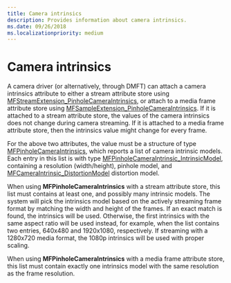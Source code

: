 ```yaml
---
title: Camera intrinsics
description: Provides information about camera intrinsics.
ms.date: 09/26/2018
ms.localizationpriority: medium
---
```


# Camera intrinsics

A camera driver (or alternatively, through DMFT) can attach a camera intrinsics attribute to either a stream attribute store using [MFStreamExtension_PinholeCameraIntrinsics](https://docs.microsoft.com/windows/desktop/medfound/mfstreamextension-pinholecameraintrinsics), or attach to a media frame attribute store using [MFSampleExtension_PinholeCameraIntrinsics](https://docs.microsoft.com/windows/desktop/medfound/mfsampleextension-pinholecameraintrinsics). If it is attached to a stream attribute store, the values of the camera intrinsics does not change during camera streaming. If it is attached to a media frame attribute store, then the intrinsics value might change for every frame. 

For the above two attributes, the value must be a structure of type [MFPinholeCameraIntrinsics](https://docs.microsoft.com/windows/desktop/api/mfapi/ns-mfapi-_mfpinholecameraintrinsics), which reports a list of camera intrinsic models. Each entry in this list is with type [MFPinholeCameraIntrinsic_IntrinsicModel](https://docs.microsoft.com/windows/desktop/api/mfapi/ns-mfapi-mfpinholecameraintrinsic_intrinsicmodel), containing a resolution (width/height), pinhole model, and [MFCameraIntrinsic_DistortionModel](https://docs.microsoft.com/windows/desktop/api/mfapi/ns-mfapi-_mfcameraintrinsic_distortionmodel) distortion model. 

When using **MFPinholeCameraIntrinsics** with a stream attribute store, this list must contains at least one, and possibly many intrinsic models. The system will pick the intrinsics model based on the actively streaming frame format by matching the width and height of the frames. If an exact match is found, the intrinsics will be used. Otherwise, the first intrinsics with the same aspect ratio will be used instead, for example, when the list contains two entries, 640x480 and 1920x1080, respectively. If streaming with a 1280x720 media format, the 1080p intrinsics will be used with proper scaling. 

When using **MFPinholeCameraIntrinsics** with a media frame attribute store, this list must contain exactly one intrinsics model with the same resolution as the frame resolution.
